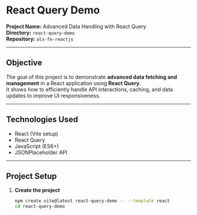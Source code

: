 # React Query Demo

**Project Name:** Advanced Data Handling with React Query  
**Directory:** `react-query-demo`  
**Repository:** `alx-fe-reactjs`

---

## Objective

The goal of this project is to demonstrate **advanced data fetching and management** in a React application using **React Query**.  
It shows how to efficiently handle API interactions, caching, and data updates to improve UI responsiveness.

---

## Technologies Used
- React (Vite setup)
- React Query
- JavaScript (ES6+)
- JSONPlaceholder API

---

## Project Setup

1. **Create the project**
   ```bash
   npm create vite@latest react-query-demo -- --template react
   cd react-query-demo

